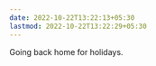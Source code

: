 ```yaml
---
date: 2022-10-22T13:22:13+05:30
lastmod: 2022-10-22T13:22:29+05:30
---
```


Going back home for holidays.

